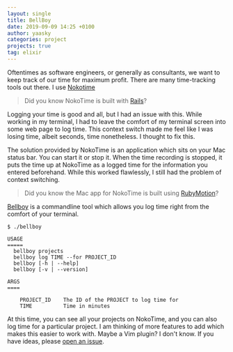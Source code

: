 ```yaml
---
layout: single
title: BellBoy
date: 2019-09-09 14:25 +0100
author: yaasky
categories: project
projects: true
tag: elixir
---
```


Oftentimes as software engineers, or generally as consultants, we want to keep track of our time for maximum profit. There are many time-tracking tools out there. I use [Nokotime][4]

> Did you know NokoTime is built with [Rails][2]?

Logging your time is good and all, but I had an issue with this. While working in my terminal, I had to leave the comfort of my terminal screen into some web page to log time. This context switch made me feel like I was losing time, albeit seconds, time nonetheless. I thought to fix this.

The solution provided by NokoTime is an application which sits on your Mac status bar. You can start it or stop it. When the time recording is stopped, it puts the time up at NokoTime as a logged time for the information you entered beforehand. While this worked flawlessly, I still had the problem of context switching.

> Did you know the Mac app for NokoTime is built using [RubyMotion][3]?

[Bellboy][5] is a commandline tool which allows you log time right from the comfort of your terminal.

```
$ ./bellboy

USAGE
=====
  bellboy projects
  bellboy log TIME --for PROJECT_ID
  bellboy [-h | --help]
  bellboy [-v | --version]

ARGS
====

    PROJECT_ID    The ID of the PROJECT to log time for
    TIME          Time in minutes
```

At this time, you can see all your projects on NokoTime, and you can also log time for a particular project. I am thinking of more features to add which makes this easier to work with. Maybe a Vim plugin? I don't know. If you have ideas, please [open an issue][1].

  [1]: https://github.com/igbanam/bellboy/issues
  [2]: https://rubyonrails.org
  [3]: http://www.rubymotion.com/
  [4]: https://nokotime.com/
  [5]: https://github.com/igbanam/bellboy
